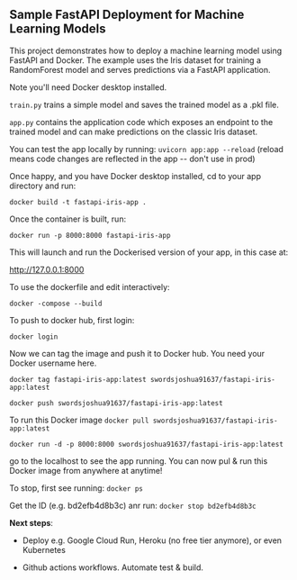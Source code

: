 ## **Sample FastAPI Deployment for Machine Learning Models**

This project demonstrates how to deploy a machine learning model using FastAPI and Docker. The example uses the Iris dataset for training a RandomForest model and serves predictions via a FastAPI application.

Note you'll need Docker desktop installed.

```train.py``` trains a simple model and saves the trained model as a .pkl file.

```app.py``` contains the application code which exposes an endpoint to the trained model and can make predictions on the classic Iris dataset.

You can test the app locally by running: ```uvicorn app:app --reload``` (reload means code changes are reflected in the app -- don't use in prod)

Once happy, and you have Docker desktop installed, cd to your app directory and run:

```docker build -t fastapi-iris-app .```

Once the container is built, run:

```docker run -p 8000:8000 fastapi-iris-app```

This will launch and run the Dockerised version of your app, in this case at:

http://127.0.0.1:8000

To use the dockerfile and edit interactively:

```docker -compose --build```

To push to docker hub, first login:

```docker login```

Now we can tag the image and push it to Docker hub. You need your Docker username here.

```docker tag fastapi-iris-app:latest swordsjoshua91637/fastapi-iris-app:latest```

```docker push swordsjoshua91637/fastapi-iris-app:latest```


To run this Docker image
```docker pull swordsjoshua91637/fastapi-iris-app:latest```

```docker run -d -p 8000:8000 swordsjoshua91637/fastapi-iris-app:latest```

go to the localhost to see the app running. You can now pul & run this Docker image from anywhere at anytime!

To stop, first see running:
```docker ps```

Get the ID (e.g. bd2efb4d8b3c) anr run:
```docker stop bd2efb4d8b3c```


**Next steps**:
- Deploy e.g. Google Cloud Run, Heroku (no free tier anymore), or even Kubernetes

* Github actions workflows. Automate test & build.


